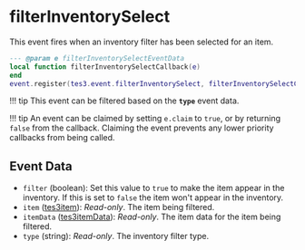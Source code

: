 <!---
	This file is autogenerated. Do not edit this file manually. Your changes will be ignored.
	More information: https://github.com/MWSE/MWSE/tree/master/docs
-->

# filterInventorySelect
<div class="search_terms" style="display: none">filterinventoryselect</div>

This event fires when an inventory filter has been selected for an item.

```lua
--- @param e filterInventorySelectEventData
local function filterInventorySelectCallback(e)
end
event.register(tes3.event.filterInventorySelect, filterInventorySelectCallback)
```

!!! tip
	This event can be filtered based on the **`type`** event data.

!!! tip
	An event can be claimed by setting `e.claim` to `true`, or by returning `false` from the callback. Claiming the event prevents any lower priority callbacks from being called.

## Event Data

* `filter` (boolean): Set this value to `true` to make the item appear in the inventory. If this is set to `false` the item won't appear in the inventory.
* `item` ([tes3item](../../types/tes3item)): *Read-only*. The item being filtered.
* `itemData` ([tes3itemData](../../types/tes3itemData)): *Read-only*. The item data for the item being filtered.
* `type` (string): *Read-only*. The inventory filter type.

